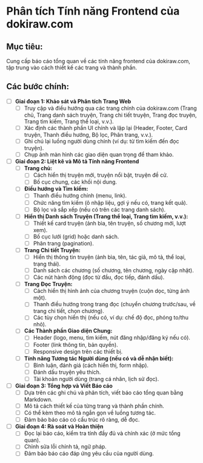 # Phân tích Tính năng Frontend của dokiraw.com

## Mục tiêu:
Cung cấp báo cáo tổng quan về các tính năng frontend của dokiraw.com, tập trung vào cách thiết kế các trang và thành phần.

## Các bước chính:

- [ ] **Giai đoạn 1: Khảo sát và Phân tích Trang Web**
  - [ ] Truy cập và điều hướng qua các trang chính của dokiraw.com (Trang chủ, Trang danh sách truyện, Trang chi tiết truyện, Trang đọc truyện, Trang tìm kiếm, Trang thể loại, v.v.).
  - [ ] Xác định các thành phần UI chính và lặp lại (Header, Footer, Card truyện, Thanh điều hướng, Bộ lọc, Phân trang, v.v.).
  - [ ] Ghi chú lại luồng người dùng chính (ví dụ: từ tìm kiếm đến đọc truyện).
  - [ ] Chụp ảnh màn hình các giao diện quan trọng để tham khảo.

- [ ] **Giai đoạn 2: Liệt kê và Mô tả Tính năng Frontend**
  - [ ] **Trang chủ:**
    - [ ] Cách hiển thị truyện mới, truyện nổi bật, truyện đề cử.
    - [ ] Bố cục chung, các khối nội dung.
  - [ ] **Điều hướng và Tìm kiếm:**
    - [ ] Thanh điều hướng chính (menu, link).
    - [ ] Chức năng tìm kiếm (ô nhập liệu, gợi ý nếu có, trang kết quả).
    - [ ] Bộ lọc và sắp xếp (nếu có trên các trang danh sách).
  - [ ] **Hiển thị Danh sách Truyện (Trang thể loại, Trang tìm kiếm, v.v.):**
    - [ ] Thiết kế card truyện (ảnh bìa, tên truyện, số chương mới, lượt xem).
    - [ ] Bố cục lưới (grid) hoặc danh sách.
    - [ ] Phân trang (pagination).
  - [ ] **Trang Chi tiết Truyện:**
    - [ ] Hiển thị thông tin truyện (ảnh bìa, tên, tác giả, mô tả, thể loại, trạng thái).
    - [ ] Danh sách các chương (số chương, tên chương, ngày cập nhật).
    - [ ] Các nút hành động (đọc từ đầu, đọc tiếp, đánh dấu).
  - [ ] **Trang Đọc Truyện:**
    - [ ] Cách hiển thị hình ảnh của chương truyện (cuộn dọc, từng ảnh một).
    - [ ] Thanh điều hướng trong trang đọc (chuyển chương trước/sau, về trang chi tiết, chọn chương).
    - [ ] Các tùy chọn hiển thị (nếu có, ví dụ: chế độ đọc, phóng to/thu nhỏ).
  - [ ] **Các Thành phần Giao diện Chung:**
    - [ ] Header (logo, menu, tìm kiếm, nút đăng nhập/đăng ký nếu có).
    - [ ] Footer (link thông tin, bản quyền).
    - [ ] Responsive design trên các thiết bị.
  - [ ] **Tính năng Tương tác Người dùng (nếu có và dễ nhận biết):**
    - [ ] Bình luận, đánh giá (cách hiển thị, form nhập).
    - [ ] Đánh dấu truyện yêu thích.
    - [ ] Tài khoản người dùng (trang cá nhân, lịch sử đọc).

- [ ] **Giai đoạn 3: Tổng hợp và Viết Báo cáo**
  - [ ] Dựa trên các ghi chú và phân tích, viết báo cáo tổng quan bằng Markdown.
  - [ ] Mô tả cách thiết kế của từng trang và thành phần chính.
  - [ ] Có thể kèm theo mô tả ngắn gọn về luồng tương tác.
  - [ ] Đảm bảo báo cáo có cấu trúc rõ ràng, dễ đọc.

- [ ] **Giai đoạn 4: Rà soát và Hoàn thiện**
  - [ ] Đọc lại báo cáo, kiểm tra tính đầy đủ và chính xác (ở mức tổng quan).
  - [ ] Chỉnh sửa lỗi chính tả, ngữ pháp.
  - [ ] Đảm bảo báo cáo đáp ứng yêu cầu của người dùng.
